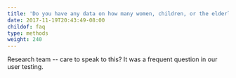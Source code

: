 ```yaml
---
title: 'Do you have any data on how many women, children, or the elderly are affected by eviction?'
date: 2017-11-19T20:43:49-08:00
childof: faq
type: methods
weight: 240
---
```

Research team -- care to speak to this? It was a frequent question in our user testing.